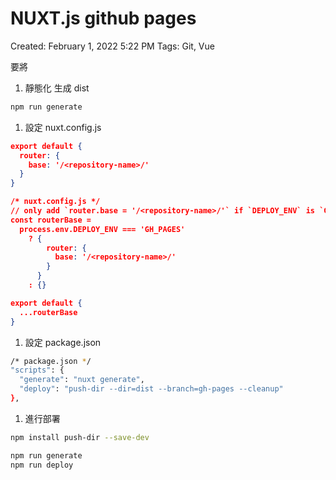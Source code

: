 # NUXT.js github pages

Created: February 1, 2022 5:22 PM
Tags: Git, Vue

要將

1. 靜態化 生成 dist

```bash
npm run generate
```

1. 設定 nuxt.config.js

```json
export default {
  router: {
    base: '/<repository-name>/'
  }
}

/* nuxt.config.js */
// only add `router.base = '/<repository-name>/'` if `DEPLOY_ENV` is `GH_PAGES`
const routerBase =
  process.env.DEPLOY_ENV === 'GH_PAGES'
    ? {
        router: {
          base: '/<repository-name>/'
        }
      }
    : {}

export default {
  ...routerBase
}
```

1. 設定 package.json

```bash
/* package.json */
"scripts": {
  "generate": "nuxt generate",
  "deploy": "push-dir --dir=dist --branch=gh-pages --cleanup"
},
```

1. 進行部署

```bash
npm install push-dir --save-dev

npm run generate
npm run deploy
```